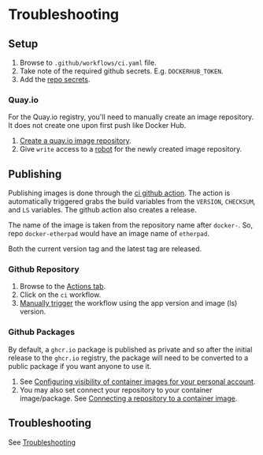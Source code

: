 # Troubleshooting

## Setup

1. Browse to `.github/workflows/ci.yaml` file.
2. Take note of the required github secrets. E.g. `DOCKERHUB_TOKEN`.
3. Add the [repo secrets].

### Quay.io

For the Quay.io registry, you'll need to manually create an image repository.
It does not create one upon first push like Docker Hub.

1. [Create a quay.io image repository].
2. Give `write` access to a [robot] for the newly created image repository.

## Publishing

Publishing images is done through the [ci github action]. The action is
automatically triggered grabs the build variables from the `VERSION`,
`CHECKSUM`, and `LS` variables. The github action also creates a release.

The name of the image is taken from the repository name after `docker-`. So,
repo `docker-etherpad` would have an image name of `etherpad`.

Both the current version tag and the latest tag are released.

### Github Repository

1. Browse to the [Actions tab].
2. Click on the `ci` workflow.
3. [Manually trigger] the workflow using the app version and image (ls)
version.

### Github Packages

By default, a `ghcr.io` package is published as private and so after the
initial release to the `ghcr.io` registry, the package will need to be
converted to a public package if you want anyone to use it.

1. See [Configuring visibility of container images for your personal account][1].
2. You may also set connect your repository to your container image/package.
See [Connecting a repository to a container image].

## Troubleshooting

See [Troubleshooting](./troubleshooting)

[repo secrets]: https://docs.github.com/en/actions/reference/encrypted-secrets#creating-encrypted-secrets-for-a-repository
[Create a quay.io image repository]: https://docs.quay.io/guides/create-repo.html
[robot]: https://docs.quay.io/glossary/robot-accounts.html
[ci github action]: https://github.com/nicholaswilde/docker-template/blob/main/.github/workflows/ci.yaml
[Actions tab]: https://github.com/nicholaswilde/docker-template/actions
[Manually trigger]: https://github.blog/changelog/2020-07-06-github-actions-manual-triggers-with-workflow_dispatch/
[Connecting a repository to a container image]: https://docs.github.com/en/packages/guides/connecting-a-repository-to-a-container-image
[1]: https://docs.github.com/en/packages/guides/configuring-access-control-and-visibility-for-container-images#configuring-visibility-of-container-images-for-your-personal-account
